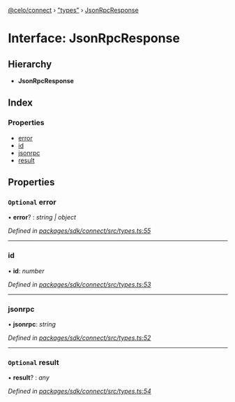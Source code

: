 [@celo/connect](../README.md) › ["types"](../modules/_types_.md) › [JsonRpcResponse](_types_.jsonrpcresponse.md)

# Interface: JsonRpcResponse

## Hierarchy

* **JsonRpcResponse**

## Index

### Properties

* [error](_types_.jsonrpcresponse.md#optional-error)
* [id](_types_.jsonrpcresponse.md#id)
* [jsonrpc](_types_.jsonrpcresponse.md#jsonrpc)
* [result](_types_.jsonrpcresponse.md#optional-result)

## Properties

### `Optional` error

• **error**? : *string | object*

*Defined in [packages/sdk/connect/src/types.ts:55](https://github.com/celo-org/celo-monorepo/blob/master/packages/sdk/connect/src/types.ts#L55)*

___

###  id

• **id**: *number*

*Defined in [packages/sdk/connect/src/types.ts:53](https://github.com/celo-org/celo-monorepo/blob/master/packages/sdk/connect/src/types.ts#L53)*

___

###  jsonrpc

• **jsonrpc**: *string*

*Defined in [packages/sdk/connect/src/types.ts:52](https://github.com/celo-org/celo-monorepo/blob/master/packages/sdk/connect/src/types.ts#L52)*

___

### `Optional` result

• **result**? : *any*

*Defined in [packages/sdk/connect/src/types.ts:54](https://github.com/celo-org/celo-monorepo/blob/master/packages/sdk/connect/src/types.ts#L54)*
